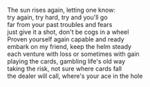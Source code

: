 The sun rises again, letting one know:  
try again, try hard, try and you'll go  
far from your past troubles and fears  
just give it a shot, don't be cogs in a wheel  
Proven yourself again capable and ready  
embark on my friend, keep the helm steady  
each venture with loss or sometimes with gain  
playing the cards, gambling life's old way  
taking the risk, not sure where cards fall  
the dealer will call, where's your ace in the hole
